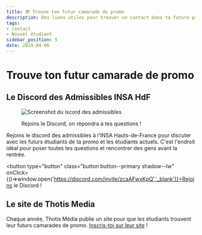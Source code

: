 ```yaml
---
title: 😎 Trouve ton futur camarade de promo
description: Des liens utiles pour trouver un contact dans ta future promo
tags:
- contact
- Nouvel étudiant
sidebar_position: 5
date: 2024-04-06
---
```


# Trouve ton futur camarade de promo

## Le Discord des Admissibles INSA HdF
<figure>

![Screenshot du iscord des admissibles](/img/insa/discord-admissibles.png)
<figcaption>Rejoins le Discord, on répondra à tes questions ! </figcaption>
</figure>
Rejoins le discord des admissibles à l'INSA Hauts-de-France pour discuter avec les futurs étudiants de ta promo et les étudiants actuels. C'est l'endroit idéal pour poser toutes tes questions et rencontrer des gens avant la rentrée.

<button type="button" class="button button--primary shadow--lw" onClick={()=>window.open('https://discord.com/invite/zcaAFwxKpQ','_blank')}>Rejoins le Discord !</button>


## Le site de Thotis Media
Chaque année, Thotis Média publie un site pour que les étudiants trouvent leur futurs camarades de promo. [Inscris-toi sur leur site](https://thotismedia.com/trouve-ton-futur-camarade-thotis/) !





